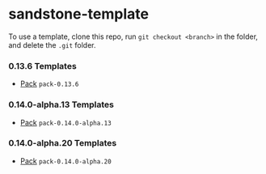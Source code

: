 # sandstone-template

To use a template, clone this repo, run `git checkout <branch>` in the folder, and delete the `.git` folder.

### 0.13.6 Templates
- [Pack](https://github.com/sandstone-mc/sandstone-template/tree/pack-0.13.6) `pack-0.13.6`

### 0.14.0-alpha.13 Templates
- [Pack](https://github.com/sandstone-mc/sandstone-template/tree/pack-0.14.0-alpha.13) `pack-0.14.0-alpha.13`

### 0.14.0-alpha.20 Templates
- [Pack](https://github.com/sandstone-mc/sandstone-template/tree/pack-0.14.0-alpha.20) `pack-0.14.0-alpha.20`
